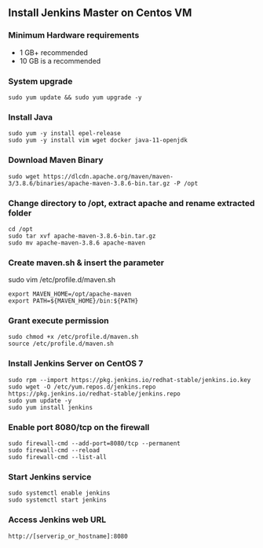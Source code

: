 ## Install Jenkins Master on Centos VM

### Minimum Hardware requirements

- 1 GB+ recommended
- 10 GB is a recommended

### System upgrade
```
sudo yum update && sudo yum upgrade -y
```

### Install Java
```
sudo yum -y install epel-release
sudo yum -y install vim wget docker java-11-openjdk
```

### Download Maven Binary
```
sudo wget https://dlcdn.apache.org/maven/maven-3/3.8.6/binaries/apache-maven-3.8.6-bin.tar.gz -P /opt
```

### Change directory to /opt, extract apache and rename extracted folder
```
cd /opt
sudo tar xvf apache-maven-3.8.6-bin.tar.gz
sudo mv apache-maven-3.8.6 apache-maven
```

### Create maven.sh & insert the parameter
sudo vim /etc/profile.d/maven.sh
```
export MAVEN_HOME=/opt/apache-maven
export PATH=${MAVEN_HOME}/bin:${PATH}
```

### Grant execute permission
```
sudo chmod +x /etc/profile.d/maven.sh
source /etc/profile.d/maven.sh
```

### Install Jenkins Server on CentOS 7
```
sudo rpm --import https://pkg.jenkins.io/redhat-stable/jenkins.io.key
sudo wget -O /etc/yum.repos.d/jenkins.repo https://pkg.jenkins.io/redhat-stable/jenkins.repo
sudo yum update -y
sudo yum install jenkins
```

### Enable port 8080/tcp on the firewall
```
sudo firewall-cmd --add-port=8080/tcp --permanent
sudo firewall-cmd --reload
sudo firewall-cmd --list-all
```

### Start Jenkins service
```
sudo systemctl enable jenkins
sudo systemctl start jenkins
```

### Access Jenkins web URL
```
http://[serverip_or_hostname]:8080
```
